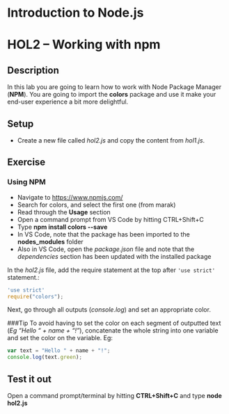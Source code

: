 # Introduction to Node.js
# HOL2 – Working with npm
## Description
In this lab you are going to learn how to work with Node Package Manager (**NPM**). You are going to import the **colors** package and use it make your end-user experience a bit more delightful.
## Setup
* Create a new file called *hol2.js* and copy the content from *hol1.js*.

## Exercise
### Using NPM
* Navigate to https://www.npmjs.com/
* Search for colors, and select the first one (from marak)
* Read through the **Usage** section
* Open a command prompt from VS Code by hitting CTRL+Shift+C
* Type **npm install colors --save**
* In VS Code, note that the package has been imported to the **nodes_modules** folder
* Also in VS Code, open the *package.json* file and note that the *dependencies* section has been updated with the installed package

In the *hol2.js* file, add the require statement at the top after ```'use strict'``` statement.:
```js
'use strict'
require("colors");
```

Next, go through all outputs (*console.log*) and set an appropriate color. 

###Tip
To avoid having to set the color on each segment of outputted text (*Eg “Hello “ + name + “!”*), concatenate the whole string into one variable and set the color on the variable. Eg:
```js
var text = "Hello " + name + "!";
console.log(text.green);
```

## Test it out
Open a command prompt/terminal by hitting **CTRL+Shift+C** and type **node hol2.js**
